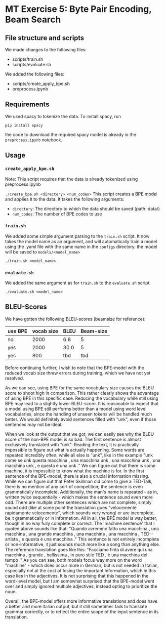 # MT Exercise 5: Byte Pair Encoding, Beam Search

## File structure and scripts

We made changes to the following files:
- scripts/train.sh
- scripts/evaluate.sh

We added the following files:
- scripts/create_apply_bpe.sh
- preprocess.ipynb

## Requirements
We used spacy to tokenize the data. To install spacy, run
```
pip install spacy
```

the code to download the required spacy model is already in the `preprocess.ipynb` notebook.

## Usage
### `create_apply_bpe.sh`
Note: This script requires that the data is already tokenized using preprocess.ipynb

`./create_bpe.sh <directory> <num_codes>`
This script creates a BPE model and applies it to the data. It takes the following arguments:
- `directory`: The directory to which the data should be saved (path: data/<directory>)
- `num_codes`: The number of BPE codes to use

### `train.sh`
We added some simple argument parsing to the `train.sh` script. It now takes the model name as an argument, and will automatically train a model using the .yaml file with the same name in the `configs` directory. the model will be saved to `models/<model_name>`

`./train.sh <model_name>`

### `evaluate.sh`
We added the same argument as for `train.sh` to the `evaluate.sh` script.

`./evaluate.sh <model_name>`

## BLEU-Scores

We have gotten the following BLEU-scores (beamsize for reference):

| use BPE | vocab size | BLEU | Beam-size |
| ------- | ---------- | -----|-----------|
| no      | 2000       | 6.8  | 5         |
| yes     | 2000       | 30.0 | 5         |
| yes     | 800        | tbd  | tbd       |

Before continuing further, I wish to note that the BPE-model with the reduced vocab size threw errors during training, which we have not yet resolved.

As we can see, using BPE for the same vocabulary size causes the BLEU score to shoot high in comparison. This rather clearly shows the advantage of using BPE in this specific case.
Reducing the vocabulary while still using BPE may lead to a slightly lower BLEU-score. It is reasonable to expect that a model using BPE still performs better than a model using word level vocabularies, since the handling of unseen tokens will be handled much better. We would definitely avoid sentences filled with "unk", even if those sentences may not be ideal.

When we look at the output that we got, we can easily see why the BLEU score of the non-BPE model is so bad. The first sentence is almost exclusively translated with "unk". Reading the text, it is practically impossible to figure out what is actually happening. Some words are repeated incredibly often, while all else is "unk", like in the example "unk come se unk questa macchina , una macchina unk , una macchina unk , una macchina unk , e questa è una unk ." We can figure out that there is some machine, it is impossible to know what the machine is for. In the first sentence of the BPE-model, there is also a crucial information missing. While we can figure out that Peter Skillman did come to give a TED-Talk, there is no mention of any sort of competition; the sentence is even grammatically incomplete. Additionally, the man's name is repeated - as in, written twice sequentially - which makes the sentence sound even more odd. There are multiple other sentences which are not complete, simply sound odd (like at some point the translation goes "velocemente rapidamente velocemente", which sounds very wrong) or are incomplete, be it grammatically or in information. All in all, the BPE model is way better, though in no way fully complete or correct. The 'machine sentence' that I quoted above sounds like that: "Quando avremmo fatto una macchina , una macchina , una grande macchina , una macchina , una macchina , TED--artista , e questa è una macchina ." This sentence is not entirely incomplete or non-informative, it just sounds much more like a song than anything else. The reference translation goes like this: "Facciamo finta di avere qui una macchina ,   grande , bellissima , in puro stile TED ,   è una macchina del tempo ." As you can see, both models focus way more on the word "machine" - which does occur more in German, but is not needed in Italian, especially not at the cost of losing the important information, which in this case lies in the adjectives. It is not surprising that this happened in the word-level model, but I am somewhat surprised that the BPE-model went over and simply ignored multiple adjectives, instead opting to prioritize the noun. 

Overall, the BPE-model offers more informative translations and does have a better and more Italian output, but it still sometimes fails to translate grammar correctly, or to reflect the entire scope of the input sentence in its translation. 

